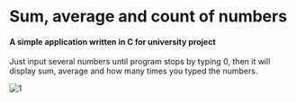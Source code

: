 # Sum, average and count of numbers

#### A simple application written in C for university project

Just input several numbers until program stops by typing 0, then it will display sum, average and how many times you typed the numbers. 

![1](https://user-images.githubusercontent.com/45263429/58494058-8a6b7b80-8174-11e9-851c-7521861dca1a.png)

